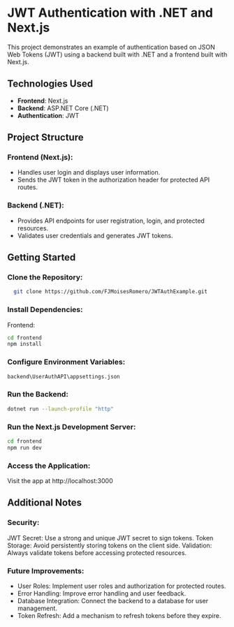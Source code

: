 # JWT Authentication with .NET and Next.js

This project demonstrates an example of authentication based on JSON Web Tokens (JWT) using a backend built with .NET and a frontend built with Next.js.

## Technologies Used
- **Frontend**: Next.js
- **Backend**: ASP.NET Core (.NET)
- **Authentication**: JWT

## Project Structure

### Frontend (Next.js):
- Handles user login and displays user information.
- Sends the JWT token in the authorization header for protected API routes.

### Backend (.NET):
- Provides API endpoints for user registration, login, and protected resources.
- Validates user credentials and generates JWT tokens.

## Getting Started

### Clone the Repository:
```bash
  git clone https://github.com/FJMoisesRomero/JWTAuthExample.git
```
### Install Dependencies:
Frontend:
```bash
cd frontend
npm install
```
### Configure Environment Variables:
```bash
backend\UserAuthAPI\appsettings.json
```
### Run the Backend:
```bash
dotnet run --launch-profile "http"
```
### Run the Next.js Development Server:
```bash
cd frontend
npm run dev
```
### Access the Application:
Visit the app at http://localhost:3000

## Additional Notes
### Security:
JWT Secret: Use a strong and unique JWT secret to sign tokens.
Token Storage: Avoid persistently storing tokens on the client side.
Validation: Always validate tokens before accessing protected resources.
### Future Improvements:
- User Roles: Implement user roles and authorization for protected routes.
- Error Handling: Improve error handling and user feedback.
- Database Integration: Connect the backend to a database for user management.
- Token Refresh: Add a mechanism to refresh tokens before they expire.
